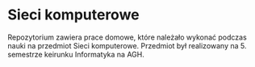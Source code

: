 # Sieci komputerowe

Repozytorium zawiera prace domowe, które należało wykonać podczas nauki na przedmiot Sieci komputerowe. Przedmiot był realizowany na 5. semestrze keirunku Informatyka na AGH.
